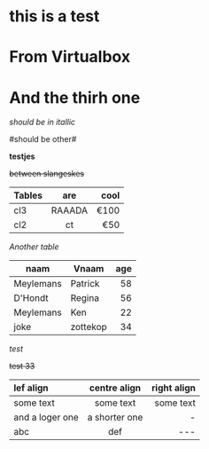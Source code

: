 this is a test
===
From Virtualbox
==
And the thirh one
=

*should be in itallic* 

#should be other#

**testjes**

~~between slangeskes~~

| Tables | are | cool|
| -------|:---:| ---:|
| cl3    | RAAADA  | €100|
| cl2    | ct  | €50 |

*Another table*

| naam | Vnaam | age|
| ----| ---| ----:|
| Meylemans|Patrick|58|
|D'Hondt|Regina|56|
|Meylemans|Ken|22|
|joke|zottekop|34|

*test*

~~test 33~~

|lef align| centre align| right align|
|:---|:---:|---:|
|some text|some text|some text|
|and a loger one| a shorter one| -| 
|abc|def|---|

